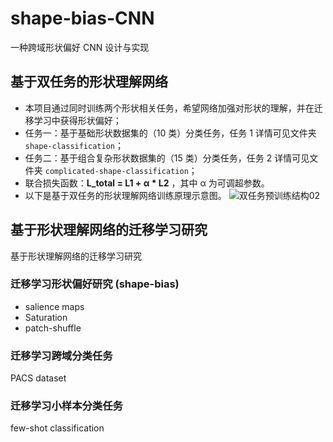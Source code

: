# shape-bias-CNN
一种跨域形状偏好 CNN 设计与实现
## 基于双任务的形状理解网络
- 本项目通过同时训练两个形状相关任务，希望网络加强对形状的理解，并在迁移学习中获得形状偏好；
- 任务一：基于基础形状数据集的（10 类）分类任务，任务 1 详情可见文件夹 ``shape-classification``；
- 任务二：基于组合复杂形状数据集的（15 类）分类任务，任务 2 详情可见文件夹 ``complicated-shape-classification``；
- 联合损失函数：**L_total = L1 + α * L2** ，其中 α 为可调超参数。
- 以下是基于双任务的形状理解网络训练原理示意图。
![双任务预训练结构02](https://user-images.githubusercontent.com/59753705/158997620-26a9f09e-a258-418a-b75a-71eaac26350a.png)

## 基于形状理解网络的迁移学习研究
基于形状理解网络的迁移学习研究
### 迁移学习形状偏好研究 (shape-bias) 
- salience maps
- Saturation
- patch-shuffle
### 迁移学习跨域分类任务
PACS dataset
### 迁移学习小样本分类任务
few-shot classification
